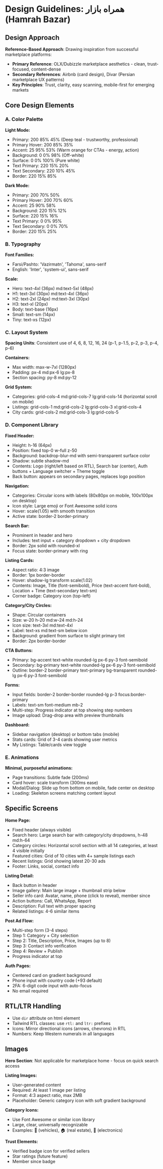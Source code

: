 # Design Guidelines: همراه بازار (Hamrah Bazar)

## Design Approach

**Reference-Based Approach**: Drawing inspiration from successful marketplace platforms:
- **Primary Reference**: OLX/Dubizzle marketplace aesthetics - clean, trust-focused, content-dense
- **Secondary References**: Airbnb (card design), Divar (Persian marketplace UX patterns)
- **Key Principles**: Trust, clarity, easy scanning, mobile-first for emerging markets

## Core Design Elements

### A. Color Palette

**Light Mode:**
- Primary: 200 85% 45% (Deep teal - trustworthy, professional)
- Primary Hover: 200 85% 35%
- Accent: 25 95% 53% (Warm orange for CTAs - energy, action)
- Background: 0 0% 98% (Off-white)
- Surface: 0 0% 100% (Pure white)
- Text Primary: 220 15% 20%
- Text Secondary: 220 10% 45%
- Border: 220 15% 85%

**Dark Mode:**
- Primary: 200 70% 50%
- Primary Hover: 200 70% 60%
- Accent: 25 90% 58%
- Background: 220 15% 12%
- Surface: 220 15% 16%
- Text Primary: 0 0% 95%
- Text Secondary: 0 0% 70%
- Border: 220 15% 25%

### B. Typography

**Font Families:**
- Farsi/Pashto: 'Vazirmatn', 'Tahoma', sans-serif
- English: 'Inter', 'system-ui', sans-serif

**Scale:**
- Hero: text-4xl (36px) md:text-5xl (48px)
- H1: text-3xl (30px) md:text-4xl (36px)
- H2: text-2xl (24px) md:text-3xl (30px)
- H3: text-xl (20px)
- Body: text-base (16px)
- Small: text-sm (14px)
- Tiny: text-xs (12px)

### C. Layout System

**Spacing Units**: Consistent use of 4, 6, 8, 12, 16, 24 (p-1, p-1.5, p-2, p-3, p-4, p-6)

**Containers:**
- Max width: max-w-7xl (1280px)
- Padding: px-4 md:px-6 lg:px-8
- Section spacing: py-8 md:py-12

**Grid System:**
- Categories: grid-cols-4 md:grid-cols-7 lg:grid-cols-14 (horizontal scroll on mobile)
- Listings: grid-cols-1 md:grid-cols-2 lg:grid-cols-3 xl:grid-cols-4
- City cards: grid-cols-2 md:grid-cols-3 lg:grid-cols-5

### D. Component Library

**Fixed Header:**
- Height: h-16 (64px)
- Position: fixed top-0 w-full z-50
- Background: backdrop-blur-md with semi-transparent surface color
- Shadow: subtle shadow-md
- Contents: Logo (right/left based on RTL), Search bar (center), Auth buttons + Language switcher + Theme toggle
- Back button: appears on secondary pages, replaces logo position

**Navigation:**
- Categories: Circular icons with labels (80x80px on mobile, 100x100px on desktop)
- Icon style: Large emoji or Font Awesome solid icons
- Hover: scale(1.05) with smooth transition
- Active state: border-2 border-primary

**Search Bar:**
- Prominent in header and hero
- Includes: text input + category dropdown + city dropdown
- Border: 2px solid with rounded-xl
- Focus state: border-primary with ring

**Listing Cards:**
- Aspect ratio: 4:3 image
- Border: 1px border-border
- Hover: shadow-lg transform scale(1.02)
- Contents: Image, Title (font-semibold), Price (text-accent font-bold), Location + Time (text-secondary text-sm)
- Corner badge: Category icon (top-left)

**Category/City Circles:**
- Shape: Circular containers
- Size: w-20 h-20 md:w-24 md:h-24
- Icon size: text-3xl md:text-4xl
- Label: text-xs md:text-sm below icon
- Background: gradient from surface to slight primary tint
- Border: 2px border-border

**CTA Buttons:**
- Primary: bg-accent text-white rounded-lg px-6 py-3 font-semibold
- Secondary: bg-primary text-white rounded-lg px-6 py-3 font-semibold
- Outline: border-2 border-primary text-primary bg-transparent rounded-lg px-6 py-3 font-semibold

**Forms:**
- Input fields: border-2 border-border rounded-lg p-3 focus:border-primary
- Labels: text-sm font-medium mb-2
- Multi-step: Progress indicator at top showing step numbers
- Image upload: Drag-drop area with preview thumbnails

**Dashboard:**
- Sidebar navigation (desktop) or bottom tabs (mobile)
- Stats cards: Grid of 3-4 cards showing user metrics
- My Listings: Table/cards view toggle

### E. Animations

**Minimal, purposeful animations:**
- Page transitions: Subtle fade (200ms)
- Card hover: scale transform (300ms ease)
- Modal/Dialog: Slide up from bottom on mobile, fade center on desktop
- Loading: Skeleton screens matching content layout

## Specific Screens

**Home Page:**
- Fixed header (always visible)
- Search hero: Large search bar with category/city dropdowns, h-48 md:h-64
- Category circles: Horizontal scroll section with all 14 categories, at least 4 visible initially
- Featured cities: Grid of 10 cities with 4+ sample listings each
- Recent listings: Grid showing latest 20-30 ads
- Footer: Links, social, contact info

**Listing Detail:**
- Back button in header
- Image gallery: Main large image + thumbnail strip below
- Seller info card: Avatar, name, phone (click to reveal), member since
- Action buttons: Call, WhatsApp, Report
- Description: Full text with proper spacing
- Related listings: 4-6 similar items

**Post Ad Flow:**
- Multi-step form (3-4 steps)
- Step 1: Category + City selection
- Step 2: Title, Description, Price, Images (up to 8)
- Step 3: Contact info verification
- Step 4: Review + Publish
- Progress indicator at top

**Auth Pages:**
- Centered card on gradient background
- Phone input with country code (+93 default)
- 2FA: 6-digit code input with auto-focus
- No email required

## RTL/LTR Handling

- Use `dir` attribute on html element
- Tailwind RTL classes: use `rtl:` and `ltr:` prefixes
- Icons: Mirror directional icons (arrows, chevrons) in RTL
- Numbers: Keep Western numerals in all languages

## Images

**Hero Section**: Not applicable for marketplace home - focus on quick search access

**Listing Images:**
- User-generated content
- Required: At least 1 image per listing
- Format: 4:3 aspect ratio, max 2MB
- Placeholder: Generic category icon with soft gradient background

**Category Icons:**
- Use Font Awesome or similar icon library
- Large, clear, universally recognizable
- Examples: 🚗 (vehicles), 🏠 (real estate), 📱 (electronics)

**Trust Elements:**
- Verified badge icon for verified sellers
- Star ratings (future feature)
- Member since badge